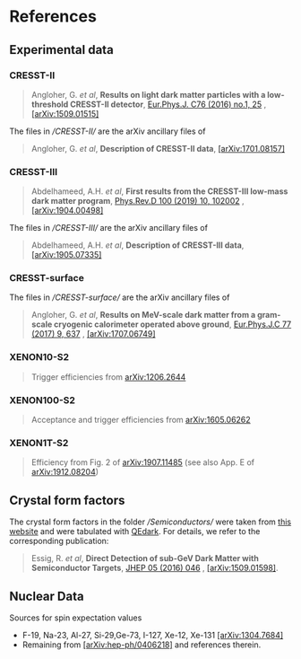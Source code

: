 # References

## Experimental data

### CRESST-II

> Angloher, G. *et al*, **Results on light dark matter particles with a low-threshold CRESST-II detector**, [Eur.Phys.J. C76 (2016) no.1, 25](https://doi.org/10.1140/epjc/s10052-016-3877-3) , [[arXiv:1509.01515]](https://arxiv.org/abs/1509.01515)

The files in */CRESST-II/* are the arXiv ancillary files of

> Angloher, G. *et al*, **Description of CRESST-II data**, [[arXiv:1701.08157]](https://arxiv.org/abs/1701.08157)

### CRESST-III

> Abdelhameed, A.H. *et al*, **First results from the CRESST-III low-mass dark matter program**, [Phys.Rev.D 100 (2019) 10, 102002](https://journals.aps.org/prd/abstract/10.1103/PhysRevD.100.102002) , [[arXiv:1904.00498]](https://arxiv.org/abs/1904.00498)

The files in */CRESST-III/* are the arXiv ancillary files of

> Abdelhameed, A.H. *et al*, **Description of CRESST-III data**, [[arXiv:1905.07335]](https://arxiv.org/abs/1905.07335)

### CRESST-surface

The files in */CRESST-surface/* are the arXiv ancillary files of

> Angloher, G. *et al*, **Results on MeV-scale dark matter from a gram-scale cryogenic calorimeter operated above ground**, [Eur.Phys.J.C 77 (2017) 9, 637](https://link.springer.com/article/10.1140%2Fepjc%2Fs10052-017-5223-9) , [[arXiv:1707.06749]](https://arxiv.org/abs/1707.06749)

### XENON10-S2

> Trigger efficiencies from [arXiv:1206.2644](https://arxiv.org/abs/1206.2644)

### XENON100-S2

> Acceptance and trigger efficiencies from [arXiv:1605.06262](https://arxiv.org/abs/1605.06262)

### XENON1T-S2
> Efficiency from Fig. 2 of [arXiv:1907.11485](https://arxiv.org/abs/1907.11485) (see also App. E of [arXiv:1912.08204](https://arxiv.org/abs/1912.08204))

## Crystal form factors
The crystal form factors in the folder */Semiconductors/* were taken from [this website](http://ddldm.physics.sunysb.edu/ddlDM/) and were tabulated with [QEdark](https://github.com/adrian-soto/QEdark_repo). For details, we refer to the corresponding publication:

>Essig, R. *et al*, **Direct Detection of sub-GeV Dark Matter with Semiconductor Targets**, [JHEP 05 (2016) 046](https://link.springer.com/article/10.1007/JHEP05(2016)046) , [[arXiv:1509.01598]](https://arxiv.org/abs/1509.01598).

## Nuclear Data
Sources for spin expectation values
		
- F-19, Na-23, Al-27, Si-29,Ge-73, I-127, Xe-12, Xe-131	[[arXiv:1304.7684]](https://arxiv.org/abs/1304.7684)
- Remaining from [[arXiv:hep-ph/0406218]](https://arxiv.org/abs/hep-ph/0406218) and references therein.
